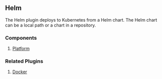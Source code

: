 ## Helm

The Helm plugin deploys to Kubernetes from a Helm chart. The Helm chart can be
a local path or a chart in a repository.

### Components

1. [Platform](/waypoint/integrations/hashicorp/helm/latest/components/platform/helm-platform)

### Related Plugins

1. [Docker](/waypoint/integrations/hashicorp/docker)
